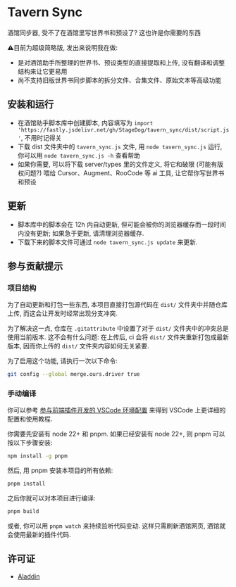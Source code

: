 # Tavern Sync

酒馆同步器, 受不了在酒馆里写世界书和预设了? 这也许是你需要的东西

⚠️目前为超级简略版, 发出来说明我在做:

- 是对酒馆助手所整理的世界书、预设类型的直接提取和上传, 没有翻译和调整结构来让它更易用
- 尚不支持旧版世界书同步脚本的拆分文件、合集文件、原始文本等高级功能

## 安装和运行

- 在酒馆助手脚本库中创建脚本, 内容填写为 `import 'https://fastly.jsdelivr.net/gh/StageDog/tavern_sync/dist/script.js'`, 不用时记得关
- 下载 dist 文件夹中的 `tavern_sync.js` 文件, 用 `node tavern_sync.js` 运行, 你可以用 `node tavern_sync.js -h` 查看帮助
- 如果你需要, 可以将下载 server/types 里的文件定义, 将它和破限 (可能有版权问题?) 喂给 Cursor、Augment、RooCode 等 ai 工具, 让它帮你写世界书和预设

## 更新

- 脚本库中的脚本会在 12h 内自动更新, 但可能会被你的浏览器缓存而一段时间内没有更新; 如果急于更新, 请清理浏览器缓存.
- 下载下来的脚本文件可通过 `node tavern_sync.js update` 来更新.

## 参与贡献提示

### 项目结构

为了自动更新和打包一些东西, 本项目直接打包源代码在 `dist/` 文件夹中并随仓库上传, 而这会让开发时经常出现分支冲突.

为了解决这一点, 仓库在 `.gitattribute` 中设置了对于 `dist/` 文件夹中的冲突总是使用当前版本. 这不会有什么问题: 在上传后, ci 会将 `dist/` 文件夹重新打包成最新版本, 因而你上传的 `dist/` 文件夹内容如何无关紧要.

为了启用这个功能, 请执行一次以下命令:

```bash
git config --global merge.ours.driver true
```

### 手动编译

你可以参考 [参与前端插件开发的 VSCode 环境配置](https://sillytavern-stage-girls-dog.readthedocs.io/tool_and_experience/js_slash_runner/index.html) 来得到 VSCode 上更详细的配置和使用教程.

你需要先安装有 node 22+ 和 pnpm. 如果已经安装有 node 22+, 则 pnpm 可以按以下步骤安装:

```bash
npm install -g pnpm
```

然后, 用 pnpm 安装本项目的所有依赖:

```bash
pnpm install
```

之后你就可以对本项目进行编译:

```bash
pnpm build
```

或者, 你可以用 `pnpm watch` 来持续监听代码变动. 这样只需刷新酒馆网页, 酒馆就会使用最新的插件代码.

## 许可证

- [Aladdin](LICENSE)
